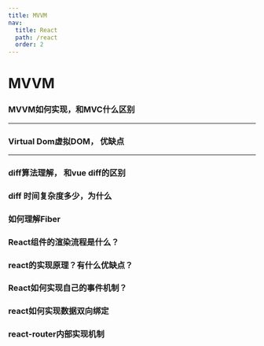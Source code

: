 ```yaml
---
title: MVVM
nav:
  title: React
  path: /react
  order: 2
---
```


# MVVM

### MVVM如何实现，和MVC什么区别

---

### Virtual Dom虚拟DOM， 优缺点

--- 

### diff算法理解， 和vue diff的区别

### diff 时间复杂度多少，为什么

### 如何理解Fiber

### React组件的渲染流程是什么？

### react的实现原理？有什么优缺点？

### React如何实现自己的事件机制？

### react如何实现数据双向绑定

### react-router内部实现机制





